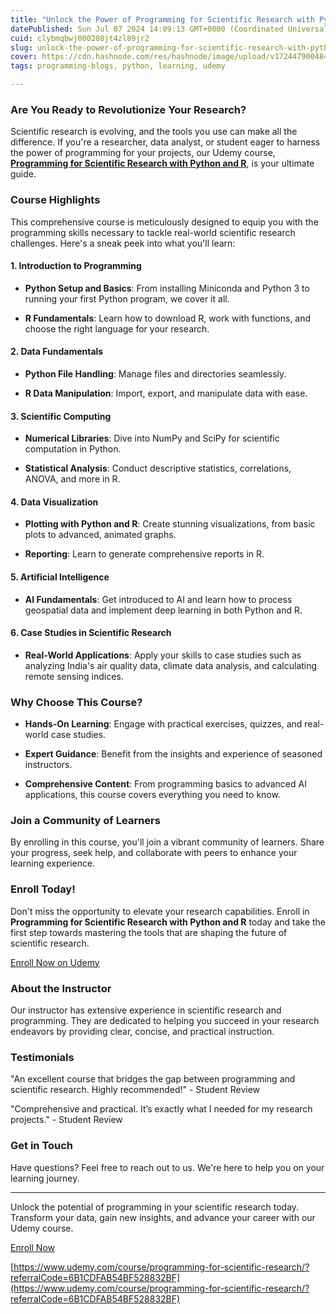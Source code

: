 ```yaml
---
title: "Unlock the Power of Programming for Scientific Research with Python and R"
datePublished: Sun Jul 07 2024 14:09:13 GMT+0000 (Coordinated Universal Time)
cuid: clybmqbwj000208jt4zl89jr2
slug: unlock-the-power-of-programming-for-scientific-research-with-python-and-r
cover: https://cdn.hashnode.com/res/hashnode/image/upload/v1724479004848/2e707ca2-3e27-4af4-af09-65e36bc114eb.png
tags: programming-blogs, python, learning, udemy

---
```


### Are You Ready to Revolutionize Your Research?

Scientific research is evolving, and the tools you use can make all the difference. If you're a researcher, data analyst, or student eager to harness the power of programming for your projects, our Udemy course, [**Programming for Scientific Research with Python and R**](https://www.udemy.com/course/programming-for-scientific-research/?referralCode=6B1CDFAB54BF528832BF), is your ultimate guide.

### Course Highlights

This comprehensive course is meticulously designed to equip you with the programming skills necessary to tackle real-world scientific research challenges. Here's a sneak peek into what you'll learn:

#### **1\. Introduction to Programming**

* **Python Setup and Basics**: From installing Miniconda and Python 3 to running your first Python program, we cover it all.
    
* **R Fundamentals**: Learn how to download R, work with functions, and choose the right language for your research.
    

#### **2\. Data Fundamentals**

* **Python File Handling**: Manage files and directories seamlessly.
    
* **R Data Manipulation**: Import, export, and manipulate data with ease.
    

#### **3\. Scientific Computing**

* **Numerical Libraries**: Dive into NumPy and SciPy for scientific computation in Python.
    
* **Statistical Analysis**: Conduct descriptive statistics, correlations, ANOVA, and more in R.
    

#### **4\. Data Visualization**

* **Plotting with Python and R**: Create stunning visualizations, from basic plots to advanced, animated graphs.
    
* **Reporting**: Learn to generate comprehensive reports in R.
    

#### **5\. Artificial Intelligence**

* **AI Fundamentals**: Get introduced to AI and learn how to process geospatial data and implement deep learning in both Python and R.
    

#### **6\. Case Studies in Scientific Research**

* **Real-World Applications**: Apply your skills to case studies such as analyzing India's air quality data, climate data analysis, and calculating remote sensing indices.
    

### Why Choose This Course?

* **Hands-On Learning**: Engage with practical exercises, quizzes, and real-world case studies.
    
* **Expert Guidance**: Benefit from the insights and experience of seasoned instructors.
    
* **Comprehensive Content**: From programming basics to advanced AI applications, this course covers everything you need to know.
    

### Join a Community of Learners

By enrolling in this course, you'll join a vibrant community of learners. Share your progress, seek help, and collaborate with peers to enhance your learning experience.

### Enroll Today!

Don't miss the opportunity to elevate your research capabilities. Enroll in **Programming for Scientific Research with Python and R** today and take the first step towards mastering the tools that are shaping the future of scientific research.

[Enroll Now on Udemy](#)

### About the Instructor

Our instructor has extensive experience in scientific research and programming. They are dedicated to helping you succeed in your research endeavors by providing clear, concise, and practical instruction.

### Testimonials

"An excellent course that bridges the gap between programming and scientific research. Highly recommended!" - Student Review

"Comprehensive and practical. It’s exactly what I needed for my research projects." - Student Review

### Get in Touch

Have questions? Feel free to reach out to us. We're here to help you on your learning journey.

---

Unlock the potential of programming in your scientific research today. Transform your data, gain new insights, and advance your career with our Udemy course.

[Enroll Now](https://www.udemy.com/course/programming-for-scientific-research/?referralCode=6B1CDFAB54BF528832BF)

[https://www.udemy.com/course/programming-for-scientific-research/?referralCode=6B1CDFAB54BF528832BF](https://www.udemy.com/course/programming-for-scientific-research/?referralCode=6B1CDFAB54BF528832BF)